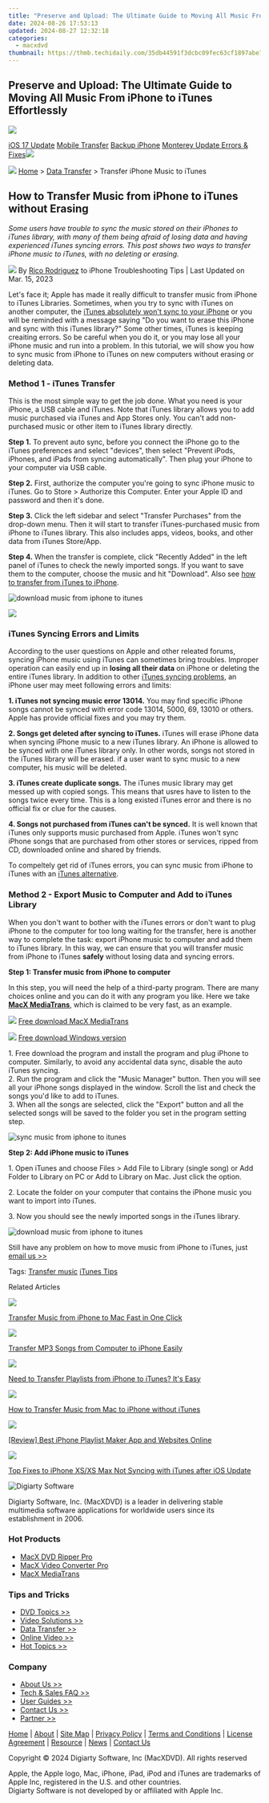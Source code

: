 ```yaml
---
title: "Preserve and Upload: The Ultimate Guide to Moving All Music From iPhone to iTunes Effortlessly"
date: 2024-08-26 17:53:13
updated: 2024-08-27 12:32:18
categories:
  - macxdvd
thumbnail: https://thmb.techidaily.com/35db44591f3dcbc09fec63cf1897abe760727c167b28e2d4a0f6ad0bbea5b61b.jpg
---
```


## Preserve and Upload: The Ultimate Guide to Moving All Music From iPhone to iTunes Effortlessly

[![](https://www.macxdvd.com/mobile/../image-style/new-seo/icon10.png)](https://tools.techidaily.com/macxdvd/products/)

[iOS 17 Update](https://tools.techidaily.com/macxdvd/products/) [Mobile Transfer](https://tools.techidaily.com/macxdvd/products/) [Backup iPhone](https://tools.techidaily.com/macxdvd/products/) [Monterey Update Errors & Fixes](https://tools.techidaily.com/macxdvd/products/)![](https://www.macxdvd.com/mobile/article-image/hot.gif) 



![](https://www.macxdvd.com/mobile/../image-style/new-seo/icon7.png) [Home](https://tools.techidaily.com/macxdvd/products/) \> [Data Transfer](https://tools.techidaily.com/macxdvd/products/) \> Transfer iPhone Music to iTunes

## How to Transfer Music from iPhone to iTunes without Erasing 



_Some users have trouble to sync the music stored on their iPhones to iTunes library, with many of them being afraid of losing data and having experienced iTunes syncing errors. This post shows two ways to transfer iPhone music to iTunes, with no deleting or erasing._ 

![](https://www.macxdvd.com/mobile/../image-style/new-seo/icon6.png) By [Rico Rodriguez](https://www.linkedin.com/in/rico-rodriguez-06815a104/) to iPhone Troubleshooting Tips | Last Updated on Mar. 15, 2023 

Let's face it; Apple has made it really difficult to transfer music from iPhone to iTunes Libraries. Sometimes, when you try to sync with iTunes on another computer, the [iTunes absolutely won't sync to your iPhone](https://tools.techidaily.com/macxdvd/products/) or you will be reminded with a message saying "Do you want to erase this iPhone and sync with this iTunes library?" Some other times, iTunes is keeping creaiting errors. So be careful when you do it, or you may lose all your iPhone music and run into a problem. In this tutorial, we will show you how to sync music from iPhone to iTunes on new computers without erasing or deleting data.



### Method 1 - iTunes Transfer

This is the most simple way to get the job done. What you need is your iPhone, a USB cable and iTunes. Note that iTunes library allows you to add music purchased via iTunes and App Stores only. You can't add non-purchased music or other item to iTunes library directly. 

**Step 1\.** To prevent auto sync, before you connect the iPhone go to the iTunes preferences and select "devices", then select "Prevent iPods, iPhones, and iPads from syncing automatically". Then plug your iPhone to your computer via USB cable. 

**Step 2.** First, authorize the computer you're going to sync iPhone music to iTunes. Go to Store > Authorize this Computer. Enter your Apple ID and password and then it's done.   

**Step 3\.** Click the left sidebar and select "Transfer Purchases" from the drop-down menu. Then it will start to transfer iTunes-purchased music from iPhone to iTunes library. This also includes apps, videos, books, and other data from iTunes Store/App.

**Step 4.** When the transfer is complete, click "Recently Added" in the left panel of iTunes to check the newly imported songs. If you want to save them to the computer, choose the music and hit "Download". Also see [how to transfer from iTunes to iPhone](https://tools.techidaily.com/macxdvd/products/).

![download music from iphone to itunes](https://www.macxdvd.com/mobile/article-image/iphone-itunes.jpg)



![](https://www.macxdvd.com/mobile/../image-style/new-seo/icon0.png)

### iTunes Syncing Errors and Limits

According to the user questions on Apple and other releated forums, syncing iPhone music using iTunes can sometimes bring troubles. Improper operation can easily end up in **losing all their data** on iPhone or deleting the entire iTunes library. In addition to other [iTunes syncing problems](https://tools.techidaily.com/macxdvd/products/), an iPhone user may meet following errors and limits:

**1\. iTunes not syncing music error 13014.** You may find specific iPhone songs cannot be synced with error code 13014, 5000, 69, 13010 or others. Apple has provide official fixes and you may try them.

**2\. Songs get deleted after syncing to iTunes.** iTunes will erase iPhone data when syncing iPhone music to a new iTunes library. An iPhone is allowed to be synced with one iTunes library only. In other words, songs not stored in the iTunes library will be erased. if a user want to sync music to a new computer, his music will be deleted.

**3\. iTunes create duplicate songs.** The iTunes music library may get messed up with copied songs. This means that usres have to listen to the songs twice every time. This is a long existed iTunes error and there is no official fix or clue for the causes.

**4\. Songs not purchased from iTunes can't be synced.** It is well known that iTunes only supports music purchased from Apple. iTunes won't sync iPhone songs that are purchased from other stores or services, ripped from CD, downloaded online and shared by friends.

To compeltely get rid of iTunes errors, you can sync music from iPhone to iTunes with an [iTunes alternative](https://tools.techidaily.com/macxdvd/products/). 



### **Method 2 - Export Music to Computer and Add to iTunes Library**

When you don't want to bother with the iTunes errors or don't want to plug iPhone to the computer for too long waiting for the transfer, here is another way to complete the task: export iPhone music to computer and add them to iTunes library. In this way, we can ensure that you will transfer music from iPhone to iTunes **safely** without losing data and syncing errors.

**Step 1: Transfer music from iPhone to computer**

In this step, you will need the help of a third-party program. There are many choices online and you can do it with any program you like. Here we take [**MacX MediaTrans**](https://tools.techidaily.com/macxdvd/products/), which is claimed to be very fast, as an example.

![](https://www.macxdvd.com/mobile/../mobile/article-image/down-icon.png) [Free download MacX MediaTrans](https://tools.techidaily.com/macxdvd/products/) 

![](https://www.macxdvd.com/mobile/../mobile/article-image/down-icon.png) [Free download Windows version](https://tools.techidaily.com/winxdvd/products/)

1\. Free download the program and install the program and plug iPhone to computer. Similarly, to avoid any accidental data sync, disable the auto iTunes syncing.   
 2\. Run the program and click the "Music Manager" button. Then you will see all your iPhone songs displayed in the window. Scroll the list and check the songs you'd like to add to iTunes.   
 3\. When all the songs are selected, click the "Export" button and all the selected songs will be saved to the folder you set in the program setting step. 

![sync music from iphone to itunes](https://www.macxdvd.com/mobile/article-image/music-to-itunes-2.jpg)

**Step 2: Add iPhone music to iTunes**

1\. Open iTunes and choose Files > Add File to Library (single song) or Add Folder to Library on PC or Add to Library on Mac. Just click the option.

2\. Locate the folder on your computer that contains the iPhone music you want to import into iTunes. 

3\. Now you should see the newly imported songs in the iTunes library. 

![download music from iphone to itunes](https://www.macxdvd.com/mobile/article-image/music-to-itunes-3.jpg)

 Still have any problem on how to move music from iPhone to iTunes, just [email us >>](https://tools.techidaily.com/macxdvd/products/)

 Tags: [Transfer music](https://tools.techidaily.com/macxdvd/products/) [iTunes Tips](https://tools.techidaily.com/macxdvd/products/) 



Related Articles

![](https://www.macxdvd.com/mobile/../image-style/new-seo/pic7.jpg)

[Transfer Music from iPhone to Mac Fast in One Click](https://tools.techidaily.com/macxdvd/products/) 

![](https://www.macxdvd.com/mobile/../image-style/new-seo/pic6.jpg)

[Transfer MP3 Songs from Computer to iPhone Easily](https://tools.techidaily.com/macxdvd/products/) 

![](https://www.macxdvd.com/mobile/../image-style/new-seo/pic5.jpg)

[Need to Transfer Playlists from iPhone to iTunes? It's Easy](https://tools.techidaily.com/macxdvd/products/) 

![](https://www.macxdvd.com/mobile/../image-style/new-seo/pic4.jpg)

[How to Transfer Music from Mac to iPhone without iTunes](https://tools.techidaily.com/macxdvd/products/) 

![](https://www.macxdvd.com/mobile/../image-style/new-seo/pic3.jpg)

[\[Review\] Best iPhone Playlist Maker App and Websites Online](https://tools.techidaily.com/macxdvd/products/) 

![](https://www.macxdvd.com/mobile/../image-style/new-seo/pic2.jpg)

[Top Fixes to iPhone XS/XS Max Not Syncing with iTunes after iOS Update](https://tools.techidaily.com/macxdvd/products/) 



![Digiarty Software](https://www.macxdvd.com/mobile/../icon/logo.png) 

Digiarty Software, Inc. (MacXDVD) is a leader in delivering stable multimedia software applications for worldwide users since its establishment in 2006.

### Hot Products

* [MacX DVD Ripper Pro](https://tools.techidaily.com/macxdvd/products/)
* [MacX Video Converter Pro](https://tools.techidaily.com/macxdvd/products/)
* [MacX MediaTrans](https://tools.techidaily.com/macxdvd/products/)

### Tips and Tricks

* [DVD Topics >>](https://tools.techidaily.com/macxdvd/products/)
* [Video Solutions >>](https://tools.techidaily.com/macxdvd/products/)
* [Data Transfer >>](https://tools.techidaily.com/macxdvd/products/)
* [Online Video >>](https://tools.techidaily.com/macxdvd/products/)
* [Hot Topics >>](https://tools.techidaily.com/macxdvd/products/)

### Company

* [About Us >>](https://tools.techidaily.com/macxdvd/products/)
* [Tech & Sales FAQ >>](https://tools.techidaily.com/macxdvd/products/)
* [User Guides >>](https://tools.techidaily.com/macxdvd/products/)
* [Contact Us >>](https://tools.techidaily.com/macxdvd/products/)
* [Partner >>](https://tools.techidaily.com/macxdvd/products/)



[Home](https://tools.techidaily.com/macxdvd/products/) | [About](https://tools.techidaily.com/macxdvd/products/) | [Site Map](https://tools.techidaily.com/macxdvd/products/) | [Privacy Policy](https://tools.techidaily.com/macxdvd/products/) | [Terms and Conditions](https://tools.techidaily.com/macxdvd/products/) | [License Agreement](https://tools.techidaily.com/macxdvd/products/) | [Resource](https://tools.techidaily.com/macxdvd/products/) | [News](https://tools.techidaily.com/macxdvd/products/) | [Contact Us](https://tools.techidaily.com/macxdvd/products/)

Copyright © 2024 Digiarty Software, Inc (MacXDVD). All rights reserved

Apple, the Apple logo, Mac, iPhone, iPad, iPod and iTunes are trademarks of Apple Inc, registered in the U.S. and other countries.  
Digiarty Software is not developed by or affiliated with Apple Inc.

<ins class="adsbygoogle"
     style="display:block"
     data-ad-format="autorelaxed"
     data-ad-client="ca-pub-7571918770474297"
     data-ad-slot="1223367746"></ins>



<ins class="adsbygoogle"
     style="display:block"
     data-ad-client="ca-pub-7571918770474297"
     data-ad-slot="8358498916"
     data-ad-format="auto"
     data-full-width-responsive="true"></ins>
